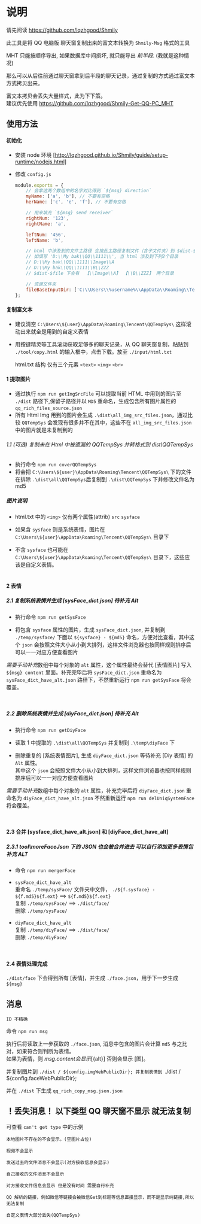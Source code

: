 # 说明

请先阅读 https://github.com/lqzhgood/Shmily

此工具是将 QQ 电脑版 聊天窗复制出来的富文本转换为 `Shmily-Msg` 格式的工具

MHT 只能按顺序导出, 如果数据库中间损坏, 就只能导出 _前半段_. (我就是这种情况)

那么可以从后往前通过聊天窗拿到后半段的聊天记录，通过复制的方式通过富文本方式拷贝出来。<br/>

富文本拷贝会丢失大量样式，此为下下策。 <br/>
建议优先使用 https://github.com/lqzhgood/Shmily-Get-QQ-PC_MHT

## 使用方法

#### 初始化

-   安装 node 环境 [http://lqzhgood.github.io/Shmily/guide/setup-runtime/nodejs.html]
-   修改 `config.js`

    ```js
    module.exports = {
        // 会拿这两个数组中的名字对比得到 `${msg} direction`
        myName: ['a', 'b'], // 不要有空格
        herName: ['c', 'e', 'f'], // 不要有空格

        // 用来填充 `${msg} send receiver`
        rightNum: '123',
        rightName: 'a',

        leftNum: '456',
        leftName: 'b',

        // html 中涉及到的文件主路径 会按此主路径复制文件（含子文件夹）到 $dist-$file
        // 如填写 'D:\\My bak\\QQ\\1111\\', 当 html 涉及到下列2个目录
        // D:\\My bak\\QQ\\1111\\Image\\A
        // D:\\My bak\\QQ\\1111\\B\\ZZZ
        // $dist-$file 下会有  【\\Image\\A】 【\\B\\ZZZ】 两个目录

        // 资源文件夹
        fileBaseInputDir: ['C:\\Users\\%username%\\AppData\\Roaming\\Tencent\\', 'D:\\My bak\\QQ\\1111\\'],
    };
    ```

#### 复制富文本

-   建议清空 `C:\Users\${user}\AppData\Roaming\Tencent\QQTempSys\` 这样滚动出来就全是用到的自定义表情
-   用按键精灵等工具滚动获取足够多的聊天记录，从 QQ 聊天窗复制，粘贴到 `./tool/copy.html` 的输入框中，点击下载。放至 `./input/html.txt` <br/>

    html.txt 结构 仅有三个元素 `<text>` `<img>` `<br>`

#### 1 提取图片

-   通过执行 `npm run getImgSrcFile` 可以提取当前 HTML 中用到的图片至 `./dist` 路径下,保留子路径并以 `MD5` 重命名，生成包含所有图片属性的 `qq_rich_files_source.json`
-   所有 Html Img 用到的图片会生成 `.\dist\all_img_src_files.json`，通过比较 `QQTempSys` 会发现有很多并不在其中，这些不在 `all_img_src_files.json` 中的图片就是未复制到的

###### 1.1 (可选) 复制未在 Html 中被遗漏的 QQTempSys 并转格式到 dist\QQTempSys

-   执行命令 `npm run coverQQTempSys`
-   将会把 `C:\Users\${user}\AppData\Roaming\Tencent\QQTempSys\` 下的文件在排除 `.\dist\all\QQTempSys`后复制到 `.\dist\QQTempSys` 下并修改文件名为 md5
    <br/>

##### 图片说明

-   html.txt 中的 `<img>` 仅有两个属性(attrib) `src` `sysface`

-   如果含 `sysface` 则是系统表情，图片在 `C:\Users\${user}\AppData\Roaming\Tencent\QQTempSys\` 目录下 <br/>
-   不含 `sysface` 也可能在 `C:\Users\${user}\AppData\Roaming\Tencent\QQTempSys\` 目录下，这些应该是自定义表情。<br/>
    <br/>

#### 2 表情

##### 2.1 复制系统表情并生成 [sysFace_dict.json] 待补充 Alt

-   执行命令 `npm run getSysFace` <br/>

-   将包含 `sysface` 属性的图片，生成 `sysFace_dict.json`, 并复制到 `./temp/sysface/` 下面以 `${sysface} - ${md5}` 命名，方便对比查看，其中这个 `json` 会按照文件大小从小到大排列，这样文件浏览器也按同样规则排序后可以一一对应方便查看图片 <br/>

*需要手动补充*数组中每个对象的 `alt` 属性，这个属性最终会替代 [表情图片] 写入`${msg} content` 里面。补充完毕后将 `sysFace_dict.json` 重命名为 `sysFace_dict_have_alt.json` 路径下，不然重新运行 `npm run getSysFace` 将会覆盖。

<br/>

##### 2.2 删除系统表情并生成 [diyFace_dict.json] 待补充 Alt

-   执行命令 `npm run getDiyFace` <br/>

-   读取 1 中提取的 `.\dist\all\QQTempSys` 并复制到 `.\temp\diyFace` 下
-   删除重复的 [系统表情图片], 生成 `diyFace_dict.json` 等待补充 [Diy 表情] 的 `Alt` 属性。<br/>其中这个 `json` 会按照文件大小从小到大排列，这样文件浏览器也按同样规则排序后可以一一对应方便查看图片 <br/>

*需要手动补充*数组中每个对象的 `alt` 属性，补充完毕后将 `diyFace_dict.json` 重命名为 `diyFace_dict_have_alt.json` 不然重新运行 `npm run delUniqSystemFace` 将会覆盖。

<br/>

#### 2.3 合并 [sysface_dict_have_alt.json] 和 [diyFace_dict_have_alt]

##### 2.3.1 tool\moreFaceJson 下的 JSON 也会被合并进去 可以自行添加更多表情包补充 ALT

-   命令 `npm run mergerFace` <br/>

-   `sysFace_dict_have_alt` <br/>
    重命名 `./temp/sysFace/` 文件夹中文件， `./${f.sysface} - ${f.md5}${f.ext}` ==> `${f.md5}${f.ext}`<br/>
    复制 `./temp/sysFace/` ==> `./dist/face/`<br/>
    删除 `./temp/sysFace/`<br/>

-   `diyFace_dict_have_alt` <br/>
    复制 `./temp/diyFace/` ==> `./dist/face/` <br/>
    删除 `./temp/diyFace/`<br/>

<br/>

#### 2.4 表情处理完成

`./dist/face` 下会得到所有 [表情]，并生成 `./face.json`，用于下一步生成 `${msg}`

## 消息

```
ID 不精确
```

命令 `npm run msg` <br>

执行后将读取上一步获取的 `./face.json`, 消息中包含的图片会计算 `md5` 与之比对，如果符合则判断为表情。<br>
如果为表情，则 ${msg.content} 会显示 [${alt}] 否则会显示 [图]。<br/>

并复制图片到 `./dist / ${config.imgWebPublicDir}; 并复制表情到 `./dist / ${config.faceWebPublicDir};

并在 `./dist` 下生成 `qq_rich_copy_msg.json.json`

## ！丢失消息！ 以下类型 QQ 聊天窗不显示 就无法复制

可查看 `can't get type` 中的示例

```
本地图片不存在的不会显示。(空图片占位)

视频不会显示

发送过去的文件消息不会显示(对方接收信息会显示)

自己接收的文件消息不会显示

对方接收文件信息会显示 但是没有时间 需要自行补充

QQ 解析的链接，例如微信等链接会被微信Get到标题等信息直接显示，而不是显示纯链接,所以无法复制

自定义表情大部分丢失(QQTempSys)
```
